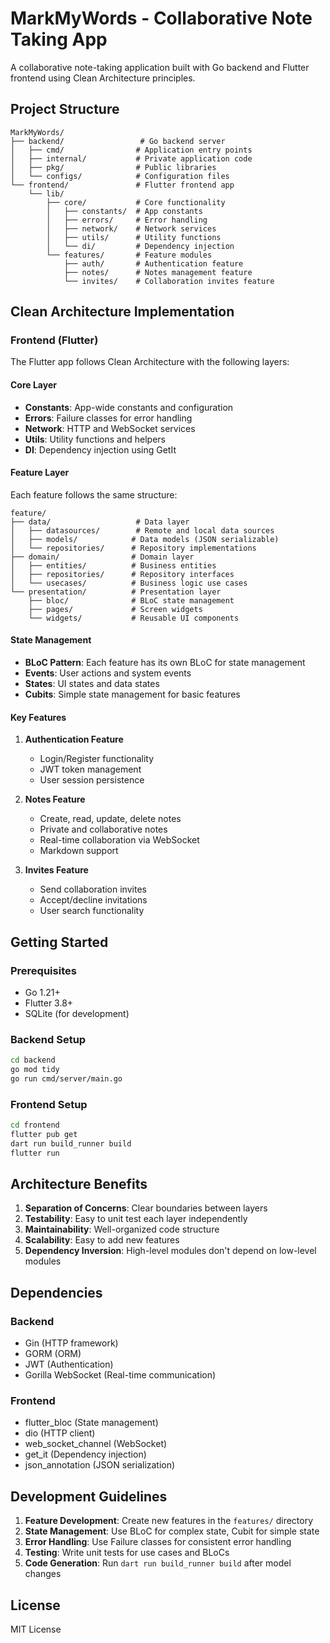 # MarkMyWords - Collaborative Note Taking App

A collaborative note-taking application built with Go backend and Flutter frontend using Clean Architecture principles.

## Project Structure

```
MarkMyWords/
├── backend/                 # Go backend server
│   ├── cmd/                # Application entry points
│   ├── internal/           # Private application code
│   ├── pkg/                # Public libraries
│   └── configs/            # Configuration files
└── frontend/               # Flutter frontend app
    └── lib/
        ├── core/           # Core functionality
        │   ├── constants/  # App constants
        │   ├── errors/     # Error handling
        │   ├── network/    # Network services
        │   ├── utils/      # Utility functions
        │   └── di/         # Dependency injection
        └── features/       # Feature modules
            ├── auth/       # Authentication feature
            ├── notes/      # Notes management feature
            └── invites/    # Collaboration invites feature
```

## Clean Architecture Implementation

### Frontend (Flutter)

The Flutter app follows Clean Architecture with the following layers:

#### Core Layer
- **Constants**: App-wide constants and configuration
- **Errors**: Failure classes for error handling
- **Network**: HTTP and WebSocket services
- **Utils**: Utility functions and helpers
- **DI**: Dependency injection using GetIt

#### Feature Layer
Each feature follows the same structure:

```
feature/
├── data/                   # Data layer
│   ├── datasources/        # Remote and local data sources
│   ├── models/            # Data models (JSON serializable)
│   └── repositories/      # Repository implementations
├── domain/                # Domain layer
│   ├── entities/          # Business entities
│   ├── repositories/      # Repository interfaces
│   └── usecases/          # Business logic use cases
└── presentation/          # Presentation layer
    ├── bloc/              # BLoC state management
    ├── pages/             # Screen widgets
    └── widgets/           # Reusable UI components
```

#### State Management
- **BLoC Pattern**: Each feature has its own BLoC for state management
- **Events**: User actions and system events
- **States**: UI states and data states
- **Cubits**: Simple state management for basic features

#### Key Features

1. **Authentication Feature**
   - Login/Register functionality
   - JWT token management
   - User session persistence

2. **Notes Feature**
   - Create, read, update, delete notes
   - Private and collaborative notes
   - Real-time collaboration via WebSocket
   - Markdown support

3. **Invites Feature**
   - Send collaboration invites
   - Accept/decline invitations
   - User search functionality

## Getting Started

### Prerequisites
- Go 1.21+
- Flutter 3.8+
- SQLite (for development)

### Backend Setup
```bash
cd backend
go mod tidy
go run cmd/server/main.go
```

### Frontend Setup
```bash
cd frontend
flutter pub get
dart run build_runner build
flutter run
```

## Architecture Benefits

1. **Separation of Concerns**: Clear boundaries between layers
2. **Testability**: Easy to unit test each layer independently
3. **Maintainability**: Well-organized code structure
4. **Scalability**: Easy to add new features
5. **Dependency Inversion**: High-level modules don't depend on low-level modules

## Dependencies

### Backend
- Gin (HTTP framework)
- GORM (ORM)
- JWT (Authentication)
- Gorilla WebSocket (Real-time communication)

### Frontend
- flutter_bloc (State management)
- dio (HTTP client)
- web_socket_channel (WebSocket)
- get_it (Dependency injection)
- json_annotation (JSON serialization)

## Development Guidelines

1. **Feature Development**: Create new features in the `features/` directory
2. **State Management**: Use BLoC for complex state, Cubit for simple state
3. **Error Handling**: Use Failure classes for consistent error handling
4. **Testing**: Write unit tests for use cases and BLoCs
5. **Code Generation**: Run `dart run build_runner build` after model changes

## License

MIT License
